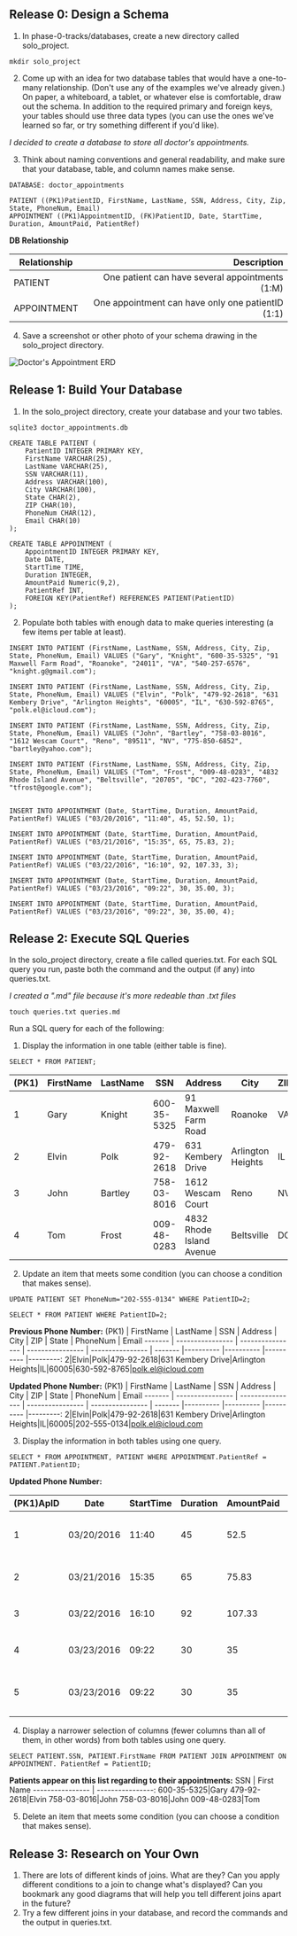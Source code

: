 ## Release 0: Design a Schema

1. In phase-0-tracks/databases, create a new directory called solo_project.
```
mkdir solo_project
```

2. Come up with an idea for two database tables that would have a one-to-many relationship. (Don't use any of the examples we've already given.) On paper, a whiteboard, a tablet, or whatever else is comfortable, draw out the schema. In addition to the required primary and foreign keys, your tables should use three data types (you can use the ones we've learned so far, or try something different if you'd like).

*I decided to create a database to store all doctor's appointments.*


3. Think about naming conventions and general readability, and make sure that your database, table, and column names make sense.

```
DATABASE: doctor_appointments

PATIENT ((PK1)PatientID, FirstName, LastName, SSN, Address, City, Zip, State, PhoneNum, Email)
APPOINTMENT ((PK1)AppointmentID, (FK)PatientID, Date, StartTime, Duration, AmountPaid, PatientRef)

```

**DB Relationship**

Relationship | Description 
---------------- | ----------------:
PATIENT  | One patient can have several appointments (1:M)|
APPOINTMENT  | One appointment can have only one patientID (1:1) |

4. Save a screenshot or other photo of your schema drawing in the solo_project directory.

![Doctor's Appointment ERD](https://github.com/mpletcher/phase-0-tracks/tree/master/databases/solo_project/erd_doctors_appointment.png)


## Release 1: Build Your Database
1. In the solo_project directory, create your database and your two tables.
```
sqlite3 doctor_appointments.db
```

```
CREATE TABLE PATIENT (
	PatientID INTEGER PRIMARY KEY,
	FirstName VARCHAR(25),
    LastName VARCHAR(25),
    SSN VARCHAR(11),
    Address VARCHAR(100),
    City VARCHAR(100),    
	State CHAR(2),
	ZIP CHAR(10),
	PhoneNum CHAR(12),
 	Email CHAR(10) 
);

CREATE TABLE APPOINTMENT (
	AppointmentID INTEGER PRIMARY KEY,
	Date DATE,
    StartTime TIME,
	Duration INTEGER,
    AmountPaid Numeric(9,2),
    PatientRef INT,
    FOREIGN KEY(PatientRef) REFERENCES PATIENT(PatientID)  
);

```

2. Populate both tables with enough data to make queries interesting (a few items per table at least).
```
INSERT INTO PATIENT (FirstName, LastName, SSN, Address, City, Zip, State, PhoneNum, Email) VALUES ("Gary", "Knight", "600-35-5325", "91 Maxwell Farm Road", "Roanoke", "24011", "VA", "540-257-6576", "knight.g@gmail.com");

INSERT INTO PATIENT (FirstName, LastName, SSN, Address, City, Zip, State, PhoneNum, Email) VALUES ("Elvin", "Polk", "479-92-2618", "631 Kembery Drive", "Arlington Heights", "60005", "IL", "630-592-8765", "polk.el@icloud.com");

INSERT INTO PATIENT (FirstName, LastName, SSN, Address, City, Zip, State, PhoneNum, Email) VALUES ("John", "Bartley", "758-03-8016", "1612 Wescam Court", "Reno", "89511", "NV", "775-850-6852", "bartley@yahoo.com");

INSERT INTO PATIENT (FirstName, LastName, SSN, Address, City, Zip, State, PhoneNum, Email) VALUES ("Tom", "Frost", "009-48-0283", "4832 Rhode Island Avenue", "Beltsville", "20705", "DC", "202-423-7760", "tfrost@google.com");


INSERT INTO APPOINTMENT (Date, StartTime, Duration, AmountPaid, PatientRef) VALUES ("03/20/2016", "11:40", 45, 52.50, 1);

INSERT INTO APPOINTMENT (Date, StartTime, Duration, AmountPaid, PatientRef) VALUES ("03/21/2016", "15:35", 65, 75.83, 2);

INSERT INTO APPOINTMENT (Date, StartTime, Duration, AmountPaid, PatientRef) VALUES ("03/22/2016", "16:10", 92, 107.33, 3);

INSERT INTO APPOINTMENT (Date, StartTime, Duration, AmountPaid, PatientRef) VALUES ("03/23/2016", "09:22", 30, 35.00, 3);

INSERT INTO APPOINTMENT (Date, StartTime, Duration, AmountPaid, PatientRef) VALUES ("03/23/2016", "09:22", 30, 35.00, 4);

```


## Release 2: Execute SQL Queries
In the solo_project directory, create a file called queries.txt. For each SQL query you run, paste both the command and the output (if any) into queries.txt.

*I created a ".md" file because it's more redeable than .txt files*
```
touch queries.txt queries.md
```
Run a SQL query for each of the following:

1. Display the information in one table (either table is fine).
```
SELECT * FROM PATIENT;
```
(PK1) | FirstName | LastName | SSN    | Address | City | ZIP | State | PhoneNum | Email
------- | ---------------- | ---------------- | ---------------- | ---------------- | ------- |---------- |---------- |---------- |---------:
1|Gary|Knight|600-35-5325|91 Maxwell Farm Road|Roanoke|VA|24011|540-257-6576|knight.g@gmail.com
2|Elvin|Polk|479-92-2618|631 Kembery Drive|Arlington Heights|IL|60005|630-592-8765|polk.el@icloud.com
3|John|Bartley|758-03-8016|1612 Wescam Court|Reno|NV|89511|775-850-6852|bartley@yahoo.com
4|Tom|Frost|009-48-0283|4832 Rhode Island Avenue|Beltsville|DC|20705|202-423-7760|tfrost@google.com


2. Update an item that meets some condition (you can choose a condition that makes sense).
```
UPDATE PATIENT SET PhoneNum="202-555-0134" WHERE PatientID=2;
```
```
SELECT * FROM PATIENT WHERE PatientID=2;
```

**Previous Phone Number:**
(PK1) | FirstName | LastName | SSN    | Address | City | ZIP | State | PhoneNum | Email
------- | ---------------- | ---------------- | ---------------- | ---------------- | ------- |---------- |---------- |---------- |---------:
2|Elvin|Polk|479-92-2618|631 Kembery Drive|Arlington Heights|IL|60005|630-592-8765|polk.el@icloud.com



**Updated Phone Number:**
(PK1) | FirstName | LastName | SSN    | Address | City | ZIP | State | PhoneNum | Email
------- | ---------------- | ---------------- | ---------------- | ---------------- | ------- |---------- |---------- |---------- |---------:
2|Elvin|Polk|479-92-2618|631 Kembery Drive|Arlington Heights|IL|60005|202-555-0134|polk.el@icloud.com


3. Display the information in both tables using one query.
```
SELECT * FROM APPOINTMENT, PATIENT WHERE APPOINTMENT.PatientRef = PATIENT.PatientID;
```

**Updated Phone Number:**

(PK1)ApID | Date | StartTime | Duration | AmountPaid | PatientRef(FK) | (PK1)PatientID | FirstName | LastName | SSN    | Address | City | ZIP | State | PhoneNum | Email
------- | ---------------- | ---------------- | ---------------- | ---------------- | --------- | ------- | ---------------- | ---------------- | ---------------- | ---------------- | ------- |---------- |---------- |---------- |---------:
1|03/20/2016|11:40|45|52.5|1|1|Gary|Knight|600-35-5325|91 Maxwell Farm Road|Roanoke|VA|24011|540-257-6576|knight.g@gmail.com
2|03/21/2016|15:35|65|75.83|2|2|Elvin|Polk|479-92-2618|631 Kembery Drive|Arlington Heights|IL|60005|202-555-0134|polk.el@icloud.com
3|03/22/2016|16:10|92|107.33|3|3|John|Bartley|758-03-8016|1612 Wescam Court|Reno|NV|89511|775-850-6852|bartley@yahoo.com
4|03/23/2016|09:22|30|35|3|3|John|Bartley|758-03-8016|1612 Wescam Court|Reno|NV|89511|775-850-6852|bartley@yahoo.com
5|03/23/2016|09:22|30|35|4|4|Tom|Frost|009-48-0283|4832 Rhode Island Avenue|Beltsville|DC|20705|202-423-7760|tfrost@google.com


4. Display a narrower selection of columns (fewer columns than all of them, in other words) from both tables using one query.
```
SELECT PATIENT.SSN, PATIENT.FirstName FROM PATIENT JOIN APPOINTMENT ON APPOINTMENT. PatientRef = PatientID;
```

**Patients appear on this list regarding to their appointments:**
SSN | First Name 
---------------- | ----------------:
600-35-5325|Gary
479-92-2618|Elvin
758-03-8016|John
758-03-8016|John
009-48-0283|Tom 


5. Delete an item that meets some condition (you can choose a condition that makes sense).


## Release 3: Research on Your Own
1. There are lots of different kinds of joins. What are they? Can you apply different conditions to a join to change what's displayed? Can you bookmark any good diagrams that will help you tell different joins apart in the future?
2. Try a few different joins in your database, and record the commands and the output in queries.txt.